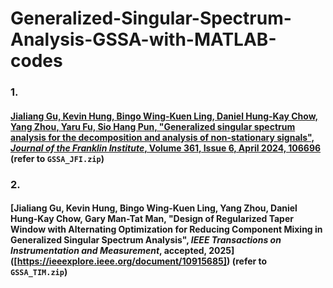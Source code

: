 # Generalized-Singular-Spectrum-Analysis-GSSA-with-MATLAB-codes


### 1. 
#### [Jialiang Gu, Kevin Hung, Bingo Wing-Kuen Ling, Daniel Hung-Kay Chow, Yang Zhou, Yaru Fu, Sio Hang Pun, "Generalized singular spectrum analysis for the decomposition and analysis of non-stationary signals", _Journal of the Franklin Institute_, Volume 361, Issue 6, April 2024, 106696](https://www.sciencedirect.com/science/article/pii/S0016003224001170) (refer to `GSSA_JFI.zip`)

### 2. 
#### [Jialiang Gu, Kevin Hung, Bingo Wing-Kuen Ling, Yang Zhou, Daniel Hung-Kay Chow, Gary Man-Tat Man, "Design of Regularized Taper Window with Alternating Optimization for Reducing Component Mixing in Generalized Singular Spectrum Analysis", _IEEE Transactions on Instrumentation and Measurement_, accepted, 2025] ([https://ieeexplore.ieee.org/document/10915685]) (refer to `GSSA_TIM.zip`)

